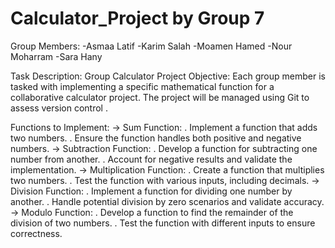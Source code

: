 # Calculator_Project by Group 7

Group Members: 
-Asmaa Latif
-Karim Salah
-Moamen Hamed
-Nour Moharram
-Sara Hany

Task Description: Group Calculator Project 
Objective: Each group member is tasked with implementing a specific mathematical function for a collaborative calculator project. The project will be managed using Git to assess version control . 


Functions to Implement: 
-> Sum Function: 
             . Implement a function that adds two numbers. 
             . Ensure the function handles both positive and negative numbers. 
-> Subtraction Function: 
             . Develop a function for subtracting one number from another. 
             . Account for negative results and validate the implementation. 
-> Multiplication Function: 
             . Create a function that multiplies two numbers. 
             . Test the function with various inputs, including decimals. 
-> Division Function:
             . Implement a function for dividing one number by another. 
             . Handle potential division by zero scenarios and validate accuracy. 
-> Modulo Function:
             . Develop a function to find the remainder of the division of two numbers.
             . Test the function with different inputs to ensure correctness. 